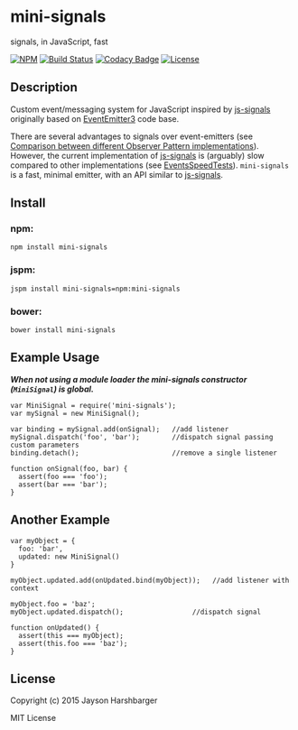 # mini-signals
signals, in JavaScript, fast

[![NPM](https://img.shields.io/npm/v/mini-signals.svg)](https://www.npmjs.com/package/mini-signals) [![Build Status](https://travis-ci.org/Hypercubed/mini-signals.svg)](https://travis-ci.org/Hypercubed/mini-signals/) [![Codacy Badge](https://api.codacy.com/project/badge/18fa3fdfb90b43c7966f817124307d66)](https://www.codacy.com/app/hypercubed/mini-signals) [![License](https://img.shields.io/badge/license-MIT-blue.svg)](https://github.com/Hypercubed/mini-signals/blob/master/LICENSE)

## Description

Custom event/messaging system for JavaScript inspired by [js-signals](https://github.com/millermedeiros/js-signals) originally based on [EventEmitter3](https://github.com/primus/eventemitter3) code base.

There are several advantages to signals over event-emitters (see [Comparison between different Observer Pattern implementations](https://github.com/millermedeiros/js-signals/wiki/Comparison-between-different-Observer-Pattern-implementations)).  However, the current implementation of [js-signals](https://github.com/millermedeiros/js-signals) is (arguably) slow compared to other implementations (see [EventsSpeedTests](https://github.com/Hypercubed/EventsSpeedTests)).  `mini-signals` is a fast, minimal emitter, with an API similar to [js-signals](https://github.com/millermedeiros/js-signals).

## Install

### npm:

```
npm install mini-signals
```

### jspm:

```
jspm install mini-signals=npm:mini-signals
```

### bower:

```
bower install mini-signals
```

## Example Usage

***When not using a module loader the mini-signals constructor (`MiniSignal`) is global.***

```
var MiniSignal = require('mini-signals');
var mySignal = new MiniSignal();

var binding = mySignal.add(onSignal);   //add listener
mySignal.dispatch('foo', 'bar');        //dispatch signal passing custom parameters
binding.detach();                       //remove a single listener

function onSignal(foo, bar) {
  assert(foo === 'foo');
  assert(bar === 'bar');
}
```

## Another Example

```
var myObject = {
  foo: 'bar',
  updated: new MiniSignal()
}

myObject.updated.add(onUpdated.bind(myObject));   //add listener with context

myObject.foo = 'baz';
myObject.updated.dispatch();                 //dispatch signal

function onUpdated() {
  assert(this === myObject);
  assert(this.foo === 'baz');
}
```

## License

Copyright (c) 2015 Jayson Harshbarger

MIT License
